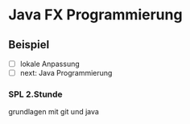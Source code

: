 # Java FX Programmierung
## Beispiel

- [ ] lokale Anpassung
- [ ] next: Java Programmierung

### SPL 2.Stunde
grundlagen mit git und java

